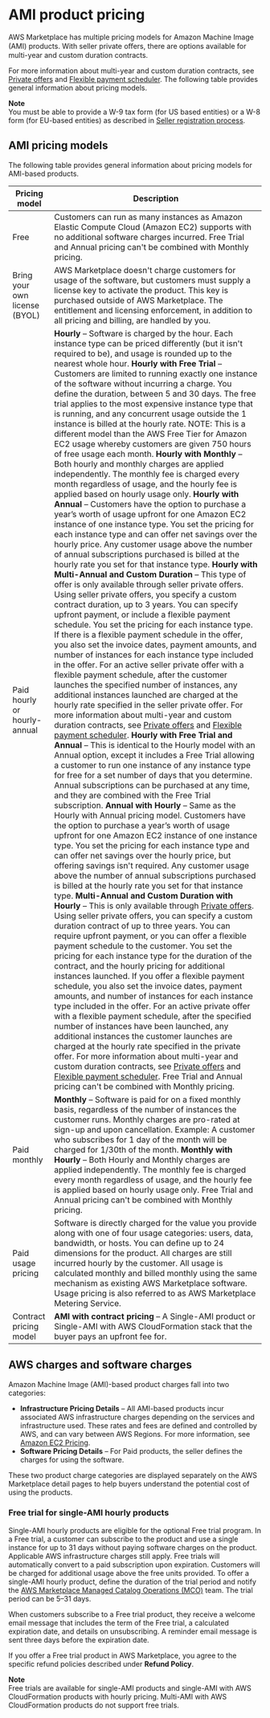 # AMI product pricing<a name="pricing-ami-products"></a>

AWS Marketplace has multiple pricing models for Amazon Machine Image \(AMI\) products\. With seller private oﬀers, there are options available for multi\-year and custom duration contracts\. 

For more information about multi\-year and custom duration contracts, see [Private offers](private-offers-overview.md) and [Flexible payment scheduler](flexible-payment-scheduler.md)\. The following table provides general information about pricing models\.

**Note**  
You must be able to provide a W\-9 tax form \(for US based entities\) or a W\-8 form \(for EU\-based entities\) as described in [Seller registration process](seller-registration-process.md)\.

## AMI pricing models<a name="pricing-models-for-ami-products"></a>

The following table provides general information about pricing models for AMI\-based products\.


|  Pricing model  |  Description  | 
| --- | --- | 
|  Free  | Customers can run as many instances as Amazon Elastic Compute Cloud \(Amazon EC2\) supports with no additional software charges incurred\.  Free Trial and Annual pricing can't be combined with Monthly pricing\.  | 
| Bring your own license \(BYOL\)  | AWS Marketplace doesn't charge customers for usage of the software, but customers must supply a license key to activate the product\. This key is purchased outside of AWS Marketplace\. The entitlement and licensing enforcement, in addition to all pricing and billing, are handled by you\.  | 
| Paid hourly or hourly\-annual |  **Hourly** – Software is charged by the hour\. Each instance type can be priced differently \(but it isn't required to be\), and usage is rounded up to the nearest whole hour\.  **Hourly with Free Trial** – Customers are limited to running exactly one instance of the software without incurring a charge\. You define the duration, between 5 and 30 days\. The free trial applies to the most expensive instance type that is running, and any concurrent usage outside the 1 instance is billed at the hourly rate\. NOTE: This is a different model than the AWS Free Tier for Amazon EC2 usage whereby customers are given 750 hours of free usage each month\.  **Hourly with Monthly** – Both hourly and monthly charges are applied independently\. The monthly fee is charged every month regardless of usage, and the hourly fee is applied based on hourly usage only\.  **Hourly with Annual** – Customers have the option to purchase a year’s worth of usage upfront for one Amazon EC2 instance of one instance type\. You set the pricing for each instance type and can offer net savings over the hourly price\. Any customer usage above the number of annual subscriptions purchased is billed at the hourly rate you set for that instance type\.  **Hourly with Multi\-Annual and Custom Duration** – This type of offer is only available through seller private offers\. Using seller private offers, you specify a custom contract duration, up to 3 years\. You can specify upfront payment, or include a flexible payment schedule\. You set the pricing for each instance type\. If there is a flexible payment schedule in the offer, you also set the invoice dates, payment amounts, and number of instances for each instance type included in the offer\. For an active seller private offer with a flexible payment schedule, after the customer launches the specified number of instances, any additional instances launched are charged at the hourly rate specified in the seller private offer\. For more information about multi\-year and custom duration contracts, see [Private offers](private-offers-overview.md) and [Flexible payment scheduler](flexible-payment-scheduler.md)\. **Hourly with Free Trial and Annual** – This is identical to the Hourly model with an Annual option, except it includes a Free Trial allowing a customer to run one instance of any instance type for free for a set number of days that you determine\. Annual subscriptions can be purchased at any time, and they are combined with the Free Trial subscription\.  **Annual with Hourly** – Same as the Hourly with Annual pricing model\. Customers have the option to purchase a year’s worth of usage upfront for one Amazon EC2 instance of one instance type\. You set the pricing for each instance type and can offer net savings over the hourly price, but offering savings isn't required\. Any customer usage above the number of annual subscriptions purchased is billed at the hourly rate you set for that instance type\.  **Multi\-Annual and Custom Duration with Hourly** – This is only available through [Private offers](private-offers-overview.md)\. Using seller private offers, you can specify a custom duration contract of up to three years\. You can require upfront payment, or you can offer a flexible payment schedule to the customer\. You set the pricing for each instance type for the duration of the contract, and the hourly pricing for additional instances launched\. If you offer a flexible payment schedule, you also set the invoice dates, payment amounts, and number of instances for each instance type included in the offer\. For an active private offer with a flexible payment schedule, after the specified number of instances have been launched, any additional instances the customer launches are charged at the hourly rate specified in the private offer\. For more information about multi\-year and custom duration contracts, see [Private offers](private-offers-overview.md) and [Flexible payment scheduler](flexible-payment-scheduler.md)\.  Free Trial and Annual pricing can't be combined with Monthly pricing\.   | 
| Paid monthly  |  **Monthly** – Software is paid for on a fixed monthly basis, regardless of the number of instances the customer runs\. Monthly charges are pro\-rated at sign\-up and upon cancellation\. Example: A customer who subscribes for 1 day of the month will be charged for 1/30th of the month\.  **Monthly with Hourly** – Both Hourly and Monthly charges are applied independently\. The monthly fee is charged every month regardless of usage, and the hourly fee is applied based on hourly usage only\.   Free Trial and Annual pricing can't be combined with Monthly pricing\.   | 
| Paid usage pricing |  Software is directly charged for the value you provide along with one of four usage categories: users, data, bandwidth, or hosts\. You can define up to 24 dimensions for the product\. All charges are still incurred hourly by the customer\.  All usage is calculated monthly and billed monthly using the same mechanism as existing AWS Marketplace software\. Usage pricing is also referred to as AWS Marketplace Metering Service\.   | 
|  Contract pricing model  |  **AMI with contract pricing** – A Single\-AMI product or Single\-AMI with AWS CloudFormation stack that the buyer pays an upfront fee for\.  | 

## AWS charges and software charges<a name="aws-charges-vs-software-charges"></a>

Amazon Machine Image \(AMI\)\-based product charges fall into two categories:
+ **Infrastructure Pricing Details** – All AMI\-based products incur associated AWS infrastructure charges depending on the services and infrastructure used\. These rates and fees are defined and controlled by AWS, and can vary between AWS Regions\. For more information, see [Amazon EC2 Pricing](https://aws.amazon.com/ec2/pricing/)\.
+ **Software Pricing Details** – For Paid products, the seller defines the charges for using the software\. 

These two product charge categories are displayed separately on the AWS Marketplace detail pages to help buyers understand the potential cost of using the products\. 

### Free trial for single\-AMI hourly products<a name="free-trial"></a>

Single\-AMI hourly products are eligible for the optional Free trial program\. In a Free trial, a customer can subscribe to the product and use a single instance for up to 31 days without paying software charges on the product\. Applicable AWS infrastructure charges still apply\. Free trials will automatically convert to a paid subscription upon expiration\. Customers will be charged for additional usage above the free units provided\. To offer a single\-AMI hourly product, define the duration of the trial period and notify the [AWS Marketplace Managed Catalog Operations \(MCO\)](https://aws.amazon.com/marketplace/management/contact-us/) team\. The trial period can be 5–31 days\.

When customers subscribe to a Free trial product, they receive a welcome email message that includes the term of the Free trial, a calculated expiration date, and details on unsubscribing\. A reminder email message is sent three days before the expiration date\.

If you offer a Free trial product in AWS Marketplace, you agree to the specific refund policies described under **Refund Policy**\.

**Note**  
Free trials are available for single\-AMI products and single\-AMI with AWS CloudFormation products with hourly pricing\. Multi\-AMI with AWS CloudFormation products do not support free trials\.